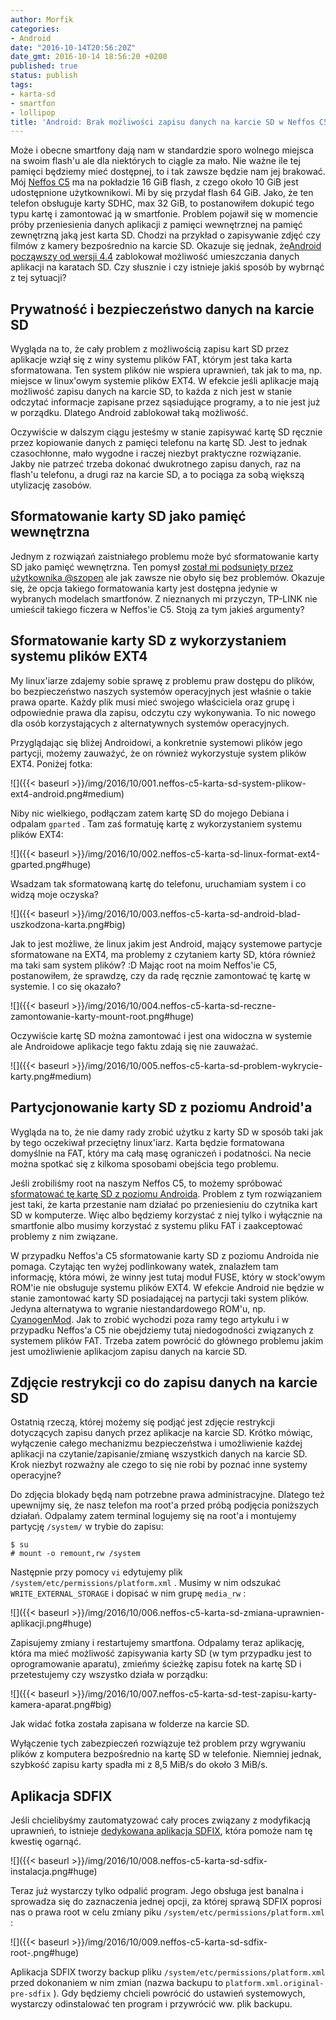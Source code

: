 ```yaml
---
author: Morfik
categories:
- Android
date: "2016-10-14T20:56:20Z"
date_gmt: 2016-10-14 18:56:20 +0200
published: true
status: publish
tags:
- karta-sd
- smartfon
- lollipop
title: 'Android: Brak możliwości zapisu danych na karcie SD w Neffos C5'
---
```


Może i obecne smartfony dają nam w standardzie sporo wolnego miejsca na swoim flash'u ale dla
niektórych to ciągle za mało. Nie ważne ile tej pamięci będziemy mieć dostępnej, to i tak zawsze
będzie nam jej brakować. Mój [Neffos C5](http://www.neffos.pl/product/details/C5) ma na pokładzie
16 GiB flash, z czego około 10 GiB jest udostępnione użytkownikowi. Mi by się przydał flash 64 GiB.
Jako, że ten telefon obsługuje karty SDHC, max 32 GiB, to postanowiłem dokupić tego typu kartę i
zamontować ją w smartfonie. Problem pojawił się w momencie próby przeniesienia danych aplikacji z
pamięci wewnętrznej na pamięć zewnętrzną jaką jest karta SD. Chodzi na przykład o zapisywanie zdjęć
czy filmów z kamery bezpośrednio na karcie SD. Okazuje się jednak, że[Android począwszy od
wersji 4.4](https://developer.android.com/about/versions/android-4.4.html) zablokował możliwość
umieszczania danych aplikacji na karatach SD. Czy słusznie i czy istnieje jakiś sposób by wybrnąć z
tej sytuacji?

<!--more-->
## Prywatność i bezpieczeństwo danych na karcie SD

Wygląda na to, że cały problem z możliwością zapisu kart SD przez aplikacje wziął się z winy systemu
plików FAT, którym jest taka karta sformatowana. Ten system plików nie wspiera uprawnień, tak jak to
ma, np. miejsce w linux'owym systemie plików EXT4. W efekcie jeśli aplikacje mają możliwość zapisu
danych na karcie SD, to każda z nich jest w stanie odczytać informacje zapisane przez sąsiadujące
programy, a to nie jest już w porządku. Dlatego Android zablokował taką możliwość.

Oczywiście w dalszym ciągu jesteśmy w stanie zapisywać kartę SD ręcznie przez kopiowanie danych z
pamięci telefonu na kartę SD. Jest to jednak czasochłonne, mało wygodne i raczej niezbyt praktyczne
rozwiązanie. Jakby nie patrzeć trzeba dokonać dwukrotnego zapisu danych, raz na flash'u telefonu, a
drugi raz na karcie SD, a to pociąga za sobą większą utylizację zasobów.

## Sformatowanie karty SD jako pamięć wewnętrzna

Jednym z rozwiązań zaistniałego problemu może być sformatowanie karty SD jako pamięć wewnętrzna. Ten
pomysł [został mi podsunięty przez użytkownika
@szopen](http://tplink-forum.pl/index.php?/topic/5307-kopiowanie-danych-na-kart%C4%99-sd-przez-usb-na-neffos-c5/#comment-45611)
ale jak zawsze nie obyło się bez problemów. Okazuje się, że opcja takiego formatowania karty jest
dostępna jedynie w wybranych modelach smartfonów. Z nieznanych mi przyczyn, TP-LINK nie umieścił
takiego ficzera w Neffos'ie C5. Stoją za tym jakieś argumenty?

## Sformatowanie karty SD z wykorzystaniem systemu plików EXT4

My linux'iarze zdajemy sobie sprawę z problemu praw dostępu do plików, bo bezpieczeństwo naszych
systemów operacyjnych jest właśnie o takie prawa oparte. Każdy plik musi mieć swojego właściciela
oraz grupę i odpowiednie prawa dla zapisu, odczytu czy wykonywania. To nic nowego dla osób
korzystających z alternatywnych systemów operacyjnych.

Przyglądając się bliżej Androidowi, a konkretnie systemowi plików jego partycji, możemy zauważyć, że
on również wykorzystuje system plików EXT4. Poniżej fotka:

![]({{< baseurl >}}/img/2016/10/001.neffos-c5-karta-sd-system-plikow-ext4-android.png#medium)

Niby nic wielkiego, podłączam zatem kartę SD do mojego Debiana i odpalam `gparted` . Tam zaś
formatuję kartę z wykorzystaniem systemu plików EXT4:

![]({{< baseurl >}}/img/2016/10/002.neffos-c5-karta-sd-linux-format-ext4-gparted.png#huge)

Wsadzam tak sformatowaną kartę do telefonu, uruchamiam system i co widzą moje oczyska?

![]({{< baseurl >}}/img/2016/10/003.neffos-c5-karta-sd-android-blad-uszkodzona-karta.png#big)

Jak to jest możliwe, że linux jakim jest Android, mający systemowe partycje sformatowane na EXT4, ma
problemy z czytaniem karty SD, która również ma taki sam system plików? :D Mając root na moim
Neffos'ie C5, postanowiłem, że sprawdzę, czy da radę ręcznie zamontować tę kartę w systemie. I co
się okazało?

![]({{< baseurl >}}/img/2016/10/004.neffos-c5-karta-sd-reczne-zamontowanie-karty-mount-root.png#huge)

Oczywiście kartę SD można zamontować i jest ona widoczna w systemie ale Androidowe aplikacje tego
faktu zdają się nie zauważać.

![]({{< baseurl >}}/img/2016/10/005.neffos-c5-karta-sd-problem-wykrycie-karty.png#medium)

## Partycjonowanie karty SD z poziomu Android'a

Wygląda na to, że nie damy rady zrobić użytku z karty SD w sposób taki jak by tego oczekiwał
przeciętny linux'iarz. Karta będzie formatowana domyślnie na FAT, który ma całą masę ograniczeń i
podatności. Na necie można spotkać się z kilkoma sposobami obejścia tego problemu.

Jeśli zrobiliśmy root na naszym Neffos C5, to możemy spróbować [sformatować tę kartę SD z poziomu
Androida](https://forum.xda-developers.com/galaxy-s3/general/tutorial-howto-convert-external-sd-card-t2480963).
Problem z tym rozwiązaniem jest taki, że karta przestanie nam działać po przeniesieniu do czytnika
kart SD w komputerze. Więc albo będziemy korzystać z niej tylko i wyłącznie na smartfonie albo
musimy korzystać z systemu pliku FAT i zaakceptować problemy z nim związane.

W przypadku Neffos'a C5 sformatowanie karty SD z poziomu Androida nie pomaga. Czytając ten wyżej
podlinkowany watek, znalazłem tam informację, która mówi, że winny jest tutaj moduł FUSE, który w
stock'owym ROM'ie nie obsługuje systemu plików EXT4. W efekcie Android nie będzie w stanie
zamontować karty SD posiadającej na partycji taki system plików. Jedyna alternatywa to wgranie
niestandardowego ROM'u, np. [CyanogenMod](https://www.cyanogenmod.org/). Jak to zrobić wychodzi poza
ramy tego artykułu i w przypadku Neffos'a C5 nie obejdziemy tutaj niedogodności związanych z
systemem plików FAT. Trzeba zatem powrócić do głównego problemu jakim jest umożliwienie aplikacjom
zapisu danych na karcie SD.

## Zdjęcie restrykcji co do zapisu danych na karcie SD

Ostatnią rzeczą, której możemy się podjąć jest zdjęcie restrykcji dotyczących zapisu danych przez
aplikacje na karcie SD. Krótko mówiąc, wyłączenie całego mechanizmu bezpieczeństwa i umożliwienie
każdej aplikacji na czytanie/zapisanie/zmianę wszystkich danych na karcie SD. Krok niezbyt rozważny
ale czego to się nie robi by poznać inne systemy operacyjne?

Do zdjęcia blokady będą nam potrzebne prawa administracyjne. Dlatego też upewnijmy się, że nasz
telefon ma root'a przed próbą podjęcia poniższych działań. Odpalamy zatem terminal logujemy się na
root'a i montujemy partycję `/system/` w trybie do zapisu:

    $ su
    # mount -o remount,rw /system

Następnie przy pomocy `vi` edytujemy plik `/system/etc/permissions/platform.xml` . Musimy w nim
odszukać `WRITE_EXTERNAL_STORAGE` i dopisać w nim grupę `media_rw` :

![]({{< baseurl >}}/img/2016/10/006.neffos-c5-karta-sd-zmiana-uprawnien-aplikacji.png#huge)

Zapisujemy zmiany i restartujemy smartfona. Odpalamy teraz aplikację, która ma mieć możliwość
zapisywania karty SD (w tym przypadku jest to oprogramowanie aparatu), zmieńmy ścieżkę zapisu fotek
na kartę SD i przetestujemy czy wszystko działa w porządku:

![]({{< baseurl >}}/img/2016/10/007.neffos-c5-karta-sd-test-zapisu-karty-kamera-aparat.png#big)

Jak widać fotka została zapisana w folderze na karcie SD.

Wyłączenie tych zabezpieczeń rozwiązuje też problem przy wgrywaniu plików z komputera bezpośrednio
na kartę SD w telefonie. Niemniej jednak, szybkość zapisu karty spadła mi z 8,5 MiB/s do około 3
MiB/s.

## Aplikacja SDFIX

Jeśli chcielibyśmy zautomatyzować cały proces związany z modyfikacją uprawnień, to istnieje
[dedykowana aplikacja SDFIX](https://forum.xda-developers.com/showthread.php?t=2684188), która
pomoże nam tę kwestię ogarnąć.

![]({{< baseurl >}}/img/2016/10/008.neffos-c5-karta-sd-sdfix-instalacja.png#huge)

Teraz już wystarczy tylko odpalić program. Jego obsługa jest banalna i sprowadza się do zaznaczenia
jednej opcji, za której sprawą SDFIX poprosi nas o prawa root w celu zmiany piku
`/system/etc/permissions/platform.xml` :

![]({{< baseurl >}}/img/2016/10/009.neffos-c5-karta-sd-sdfix-root-.png#huge)

Aplikacja SDFIX tworzy backup pliku `/system/etc/permissions/platform.xml` przed dokonaniem w nim
zmian (nazwa backupu to `platform.xml.original-pre-sdfix` ). Gdy będziemy chcieli powrócić do
ustawień systemowych, wystarczy odinstalować ten program i przywrócić ww. plik backupu.

